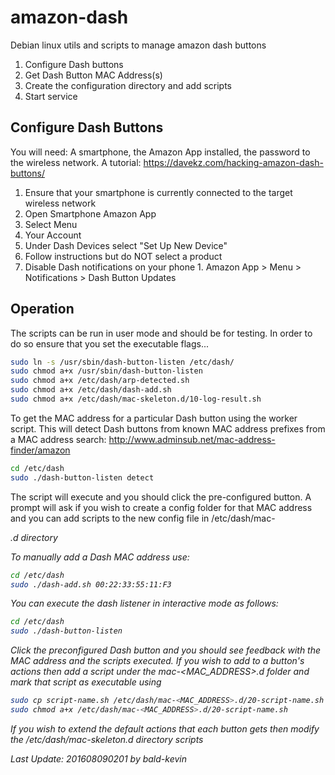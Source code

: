 # amazon-dash
Debian linux utils and scripts to manage amazon dash buttons

1. Configure Dash buttons
2. Get Dash Button MAC Address(s)
3. Create the configuration directory and add scripts
4. Start service

## Configure Dash Buttons
 You will need: A smartphone, the Amazon App installed, the password to the wireless network. A tutorial: https://davekz.com/hacking-amazon-dash-buttons/

1. Ensure that your smartphone is currently connected to the target wireless network
2. Open Smartphone Amazon App
  1. Select Menu
  2. Your Account
  3. Under Dash Devices select "Set Up New Device"
  4. Follow instructions but do NOT select a product
  5. Disable Dash notifications on your phone
    1. Amazon App > Menu > Notifications > Dash Button Updates


## Operation
The scripts can be run in user mode and should be for testing. In order to do so ensure that you set the executable flags...
```bash
sudo ln -s /usr/sbin/dash-button-listen /etc/dash/
sudo chmod a+x /usr/sbin/dash-button-listen
sudo chmod a+x /etc/dash/arp-detected.sh
sudo chmod a+x /etc/dash/dash-add.sh
sudo chmod a+x /etc/dash/mac-skeleton.d/10-log-result.sh
```

To get the MAC address for a particular Dash button using the worker script. This will detect Dash buttons from known MAC address prefixes from a MAC address search: http://www.adminsub.net/mac-address-finder/amazon
```bash
cd /etc/dash
sudo ./dash-button-listen detect
```
The script will execute and you should click the pre-configured button. A prompt will ask if you wish to create a config folder for that MAC address and you can add scripts to the new config file in /etc/dash/mac-<address>.d directory


To manually add a Dash MAC address use:

```bash
cd /etc/dash
sudo ./dash-add.sh 00:22:33:55:11:F3
```

You can execute the dash listener in interactive mode as follows:

```bash
cd /etc/dash
sudo ./dash-button-listen
```

Click the preconfigured Dash button and you should see feedback with the MAC address and the scripts executed. If you wish to add to a button's actions then add a script under the mac-<MAC_ADDRESS>.d folder and mark that script as executable using

```bash
sudo cp script-name.sh /etc/dash/mac-<MAC_ADDRESS>.d/20-script-name.sh
sudo chmod a+x /etc/dash/mac-<MAC_ADDRESS>.d/20-script-name.sh

```

If you wish to extend the default actions that each button gets then modify the /etc/dash/mac-skeleton.d directory scripts


Last Update: 201608090201 by bald-kevin
